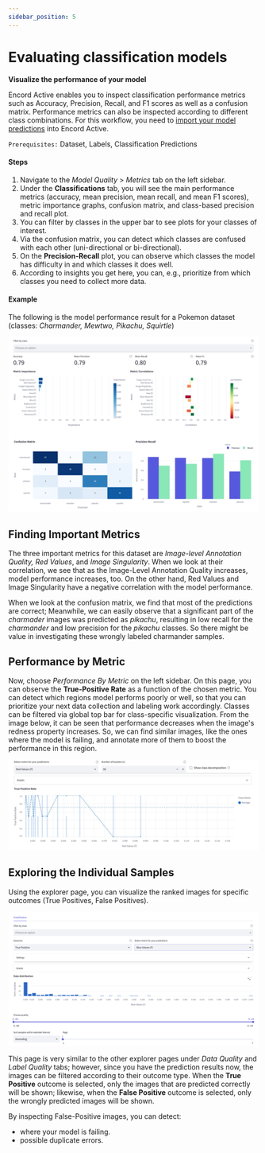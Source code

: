 ```yaml
---
sidebar_position: 5
---
```


# Evaluating classification models

**Visualize the performance of your model**

Encord Active enables you to inspect classification performance metrics such as Accuracy, Precision, Recall, and F1
scores as well as a confusion matrix. Performance metrics can also be inspected according to different class
combinations. For this workflow, you need to [import your model predictions](../import/import-predictions.mdx)
into Encord Active.

`Prerequisites:` Dataset, Labels, Classification Predictions

#### Steps

1. Navigate to the _Model Quality_ > _Metrics_ tab on the left sidebar.
2. Under the **Classifications** tab, you will see the main performance metrics (accuracy, mean precision, mean recall,
   and mean F1 scores), metric importance graphs, confusion matrix, and class-based precision and recall plot.
3. You can filter by classes in the upper bar to see plots for your classes of interest.
4. Via the confusion matrix, you can detect which classes are confused with each other (uni-directional or bi-directional).
5. On the **Precision-Recall** plot, you can observe which classes the model has difficulty in and which classes it
   does well.
6. According to insights you get here, you can, e.g., prioritize from which classes you need to collect more data.

#### Example

The following is the model performance result for a Pokemon dataset (classes: _Charmander, Mewtwo, Pikachu,
Squirtle_)

![metric](../images/workflows/evaluate-classification-model/img_1.png)

## Finding Important Metrics

The three important metrics for this dataset are _Image-level Annotation Quality, Red Values_, and _Image Singularity_.
When
we look at their correlation, we see that as the Image-Level Annotation Quality increases, model performance increases,
too. On the other hand, Red Values and Image Singularity have a negative correlation with the model performance.

When we look at the confusion matrix, we find that most of the predictions are correct; Meanwhile, we can easily
observe that a significant part of the _charmader_ images was predicted as _pikachu_, resulting in low recall for the
_charmander_ and low precision for the _pikachu_ classes. So there might be value in investigating these wrongly labeled
charmander samples.

## Performance by Metric

Now, choose _Performance By Metric_ on the left sidebar. On this page, you can observe the **True-Positive Rate** as a
function of the chosen metric. You can
detect which regions model performs poorly or well, so that you can prioritize your next data collection and
labeling work accordingly. Classes can be filtered via global top bar for class-specific visualization. From the
image below, it can be seen that performance decreases when the image's redness property increases. So, we can
find similar images, like the ones where the model is failing, and annotate more of them to boost the performance in
this region.

![performance_by_metric](../images/workflows/evaluate-classification-model/img_2.png)

## Exploring the Individual Samples

Using the explorer page, you can visualize the ranked images for specific outcomes (True
Positives, False Positives).

![explorer](../images/workflows/evaluate-classification-model/img_3.png)

This page is very similar to the other explorer pages under _Data Quality_ and _Label Quality_ tabs; however, since you
have the prediction results now, the images can be filtered according to their outcome type. When the **True Positive**
outcome is selected, only the images that are predicted correctly will be shown; likewise, when the **False Positive**
outcome is selected, only the wrongly predicted images will be shown.

By inspecting False-Positive images, you can detect:

- where your model is failing.
- possible duplicate errors.
